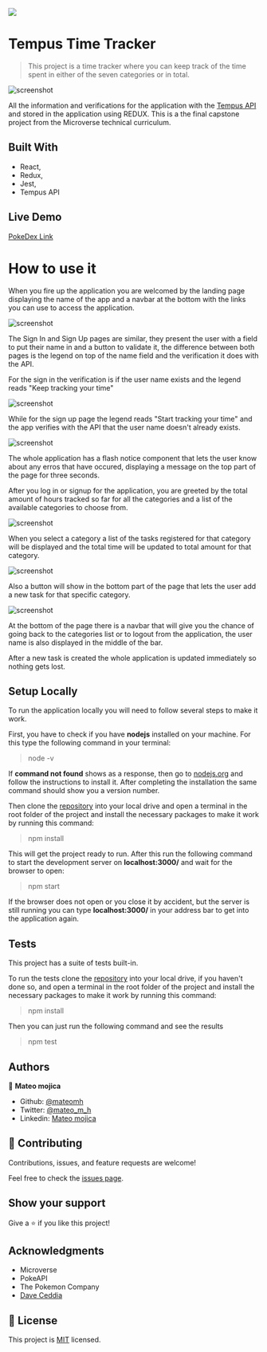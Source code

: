 ![](https://img.shields.io/badge/Microverse-blueviolet)

# Tempus Time Tracker

> This project is a time tracker where you can keep track of the time spent in either of the seven categories or in total.

![screenshot](./src/assets/screenshots/screenshot.png)

All the information and verifications for the application with the [Tempus API](https://tempus-mm-api.herokuapp.com/) and stored in the application using REDUX. This is a the final capstone project from the Microverse technical curriculum.

## Built With

- React,
- Redux,
- Jest,
- Tempus API

## Live Demo

[PokeDex Link]()

# How to use it

When you fire up the application you are welcomed by the landing page displaying the name of the app and a navbar at the bottom with the links you can use to access the application.

![screenshot](./src/assets/screenshots/landing.png)

The Sign In and Sign Up pages are similar, they present the user with a field to put their name in and a button to validate it, the difference between both pages is the legend on top of the name field and the verification it does with the API.

For the sign in the verification is if the user name exists and the legend reads "Keep tracking your time"

![screenshot](./src/assets/screenshots/signin.png)

While for the sign up page the legend reads "Start tracking your time" and the app verifies with the API that the user name doesn't already exists.

![screenshot](./src/assets/screenshots/signup.png)

The whole application has a flash notice component that lets the user know about any erros that have occured, displaying a message on the top part of the page for three seconds.

After you log in or signup for the application, you are greeted by the total amount of hours tracked so far for all the categories and a list of the available categories to choose from.

![screenshot](./src/assets/screenshots/categories.png)


When you select a category a list of the tasks registered for that category will be displayed and the total time will be updated to total amount for that category.

![screenshot](./src/assets/screenshots/tasklist.png)

Also a button will show in the bottom part of the page that lets the user add a new task for that specific category.

![screenshot](./src/assets/screenshots/createtask.png)

At the bottom of the page there is a navbar that will give you the chance of going back to the categories list or to logout from the application, the user name is also displayed in the middle of the bar.

After a new task is created the whole application is updated immediately so nothing gets lost.



## Setup Locally

To run the application locally you will need to follow several steps to make it work.

First, you have to check if you have **nodejs** installed on your machine. For this type the following command in your terminal:

> node -v

If **command not found** shows as a response, then go to [nodejs.org](https://nodejs.org/en/) and follow the instructions to install it. After completing the installation the same command should show you a version number.

Then clone the [repository](https://github.com/mateomh/tempus-time-tracker.git) into your local drive and open a terminal in the root folder of the project and install the necessary packages to make it work by running this command:

> npm install

This will get the project ready to run. After this run the following command to start the development server on **localhost:3000/** and wait for the browser to open:

> npm start

If the browser does not open or you close it by accident, but the server is still running you can type **localhost:3000/** in your address bar to get into the application again.


## Tests

This project has a suite of tests built-in.

To run the tests clone the [repository](https://github.com/mateomh/tempus-time-tracker.git) into your local drive, if you haven't done so, and open a terminal in the root folder of the project and install the necessary packages to make it work by running this command:

> npm install

Then you can just run the following command and see the results

> npm test


## Authors

👤 **Mateo mojica**

- Github: [@mateomh](https://github.com/mateomh)
- Twitter: [@mateo_m_h](https://twitter.com/mateo_m_h)
- Linkedin: [Mateo mojica](https://linkedin.com/mateo_mojica_hernandez)


## 🤝 Contributing

Contributions, issues, and feature requests are welcome!

Feel free to check the [issues page](issues/).

## Show your support

Give a ⭐️ if you like this project!

## Acknowledgments

- Microverse
- PokeAPI
- The Pokemon Company
- [Dave Ceddia](https://www.youtube.com/channel/UCPrkHuq0i1WflifRXUpvNmg)

## 📝 License

This project is [MIT](https://opensource.org/licenses/MIT) licensed.
